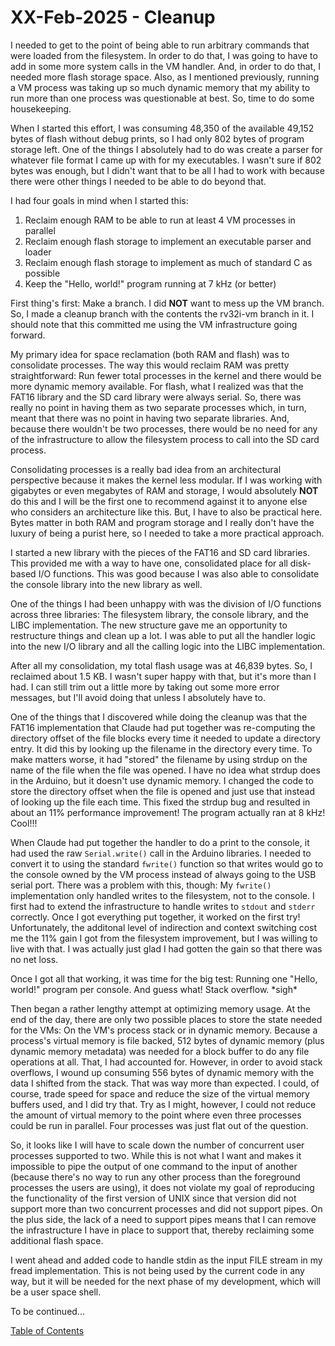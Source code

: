 # XX-Feb-2025 - Cleanup

I needed to get to the point of being able to run arbitrary commands that were loaded from the filesystem.  In order to do that, I was going to have to add in some more system calls in the VM handler.  And, in order to do that, I needed more flash storage space.  Also, as I mentioned previously, running a VM process was taking up so much dynamic memory that my ability to run more than one process was questionable at best.  So, time to do some housekeeping.

When I started this effort, I was consuming 48,350 of the available 49,152 bytes of flash without debug prints, so I had only 802 bytes of program storage left.  One of the things I absolutely had to do was create a parser for whatever file format I came up with for my executables.  I wasn't sure if 802 bytes was enough, but I didn't want that to be all I had to work with because there were other things I needed to be able to do beyond that.

I had four goals in mind when I started this:

1. Reclaim enough RAM to be able to run at least 4 VM processes in parallel
2. Reclaim enough flash storage to implement an executable parser and loader
3. Reclaim enough flash storage to implement as much of standard C as possible
4. Keep the "Hello, world!" program running at 7 kHz (or better)

First thing's first:  Make a branch.  I did **NOT** want to mess up the VM branch.  So, I made a cleanup branch with the contents the rv32i-vm branch in it.  I should note that this committed me using the VM infrastructure going forward.

My primary idea for space reclamation (both RAM and flash) was to consolidate processes.  The way this would reclaim RAM was pretty straightforward:  Run fewer total processes in the kernel and there would be more dynamic memory available.  For flash, what I realized was that the FAT16 library and the SD card library were always serial.  So, there was really no point in having them as two separate processes which, in turn, meant that there was no point in having two separate libraries.  And, because there wouldn't be two processes, there would be no need for any of the infrastructure to allow the filesystem process to call into the SD card process.

Consolidating processes is a really bad idea from an architectural perspective because it makes the kernel less modular.  If I was working with gigabytes or even megabytes of RAM and storage, I would absolutely **NOT** do this and I will be the first one to recommend against it to anyone else who considers an architecture like this.  But, I have to also be practical here.  Bytes matter in both RAM and program storage and I really don't have the luxury of being a purist here, so I needed to take a more practical approach.

I started a new library with the pieces of the FAT16 and SD card libraries.  This provided me with a way to have one, consolidated place for all disk-based I/O functions.  This was good because I was also able to consolidate the console library into the new library as well.

One of the things I had been unhappy with was the division of I/O functions across three libraries:  The filesystem library, the console library, and the LIBC implementation.  The new structure gave me an opportunity to restructure things and clean up a lot.  I was able to put all the handler logic into the new I/O library and all the calling logic into the LIBC implementation.

After all my consolidation, my total flash usage was at 46,839 bytes.  So, I reclaimed about 1.5 KB.  I wasn't super happy with that, but it's more than I had.  I can still trim out a little more by taking out some more error messages, but I'll avoid doing that unless I absolutely have to.

One of the things that I discovered while doing the cleanup was that the FAT16 implementation that Claude had put together was re-computing the directory offset of the file blocks every time it needed to update a directory entry.  It did this by looking up the filename in the directory every time.  To make matters worse, it had "stored" the filename by using strdup on the name of the file when the file was opened.  I have no idea what strdup does in the Arduino, but it doesn't use dynamic memory.  I changed the code to store the directory offset when the file is opened and just use that instead of looking up the file each time.  This fixed the strdup bug and resulted in about an 11% performance improvement!  The program actually ran at 8 kHz!  Cool!!!

When Claude had put together the handler to do a print to the console, it had used the raw `Serial.write()` call in the Arduino libraries.  I needed to convert it to using the standard `fwrite()` function so that writes would go to the console owned by the VM process instead of always going to the USB serial port.  There was a problem with this, though:  My `fwrite()` implementation only handled writes to the filesystem, not to the console.  I first had to extend the infrastructure to handle writes to `stdout` and `stderr` correctly.  Once I got everything put together, it worked on the first try!  Unfortunately, the additonal level of indirection and context switching cost me the 11% gain I got from the filesystem improvement, but I was willing to live with that.  I was actually just glad I had gotten the gain so that there was no net loss.

Once I got all that working, it was time for the big test:  Running one "Hello, world!" program per console.  And guess what!  Stack overflow.  \*sigh\*

Then began a rather lengthy attempt at optimizing memory usage.  At the end of the day, there are only two possible places to store the state needed for the VMs:  On the VM's process stack or in dynamic memory.  Because a process's virtual memory is file backed, 512 bytes of dynamic memory (plus dynamic memory metadata) was needed for a block buffer to do any file operations at all.  That, I had accounted for.  However, in order to avoid stack overflows, I wound up consuming 556 bytes of dynamic memory with the data I shifted from the stack.  That was way more than expected.  I could, of course, trade speed for space and reduce the size of the virtual memory buffers used, and I did try that.  Try as I might, however, I could not reduce the amount of virtual memory to the point where even three processes could be run in parallel.  Four processes was just flat out of the question.

So, it looks like I will have to scale down the number of concurrent user processes supported to two.  While this is not what I want and makes it impossible to pipe the output of one command to the input of another (because there's no way to run any other process than the foreground processes the users are using), it does not violate my goal of reproducing the functionality of the first version of UNIX since that version did not support more than two concurrent processes and did not support pipes.  On the plus side, the lack of a need to support pipes means that I can remove the infrastructure I have in place to support that, thereby reclaiming some additional flash space.

I went ahead and added code to handle stdin as the input FILE stream in my fread implementation.  This is not being used by the current code in any way, but it will be needed for the next phase of my development, which will be a user space shell.

To be continued...

[Table of Contents](.)
